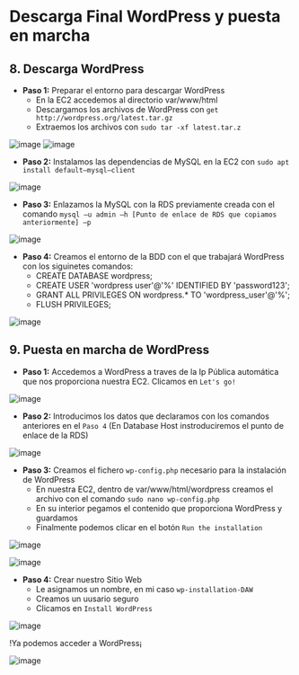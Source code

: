 # Descarga Final WordPress y puesta en marcha

## 8. Descarga WordPress

- **Paso 1:** Preparar el entorno para descargar WordPress
  - En la EC2 accedemos al directorio var/www/html
  - Descargamos los archivos de WordPress con `get http://wordpress.org/latest.tar.gz`
  - Extraemos los archivos con `sudo tar -xf latest.tar.z`

![image](https://github.com/user-attachments/assets/34db23e1-b49d-4380-ab80-568816d51d9a)
![image](https://github.com/user-attachments/assets/eab6d9a5-839d-4a0e-84c0-5908ec52b064)

- **Paso 2:** Instalamos las dependencias de MySQL en la EC2 con `sudo apt install default—mysql—client`

![image](https://github.com/user-attachments/assets/0b1a2421-e3ef-423c-8cae-e8b81167629c)

- **Paso 3:** Enlazamos la MySQL con la RDS previamente creada con el comando `mysql —u admin —h [Punto de enlace de RDS que copiamos anteriormente] —p`

![image](https://github.com/user-attachments/assets/ff72a47d-958f-4135-9e3a-2ca685a26cf2)

- **Paso 4:** Creamos el entorno de la BDD con el que trabajará WordPress con los siguinetes comandos:
  - CREATE DATABASE wordpress;
  - CREATE USER 'wordpress user'@'%' IDENTIFIED BY 'password123';
  - GRANT ALL PRIVILEGES ON wordpress.* TO 'wordpress_user'@'%';
  - FLUSH PRIVILEGES;

![image](https://github.com/user-attachments/assets/8a2658d0-a4b5-43e0-81f3-6627f09efd55)

## 9. Puesta en marcha de WordPress

- **Paso 1:** Accedemos a WordPress a traves de la Ip Pública automática que nos proporciona nuestra EC2. Clicamos en `Let's go!`

![image](https://github.com/user-attachments/assets/4fed69e6-1329-4878-912a-1cac36403557)

- **Paso 2:** Introducimos los datos que declaramos con los comandos anteriores en el `Paso 4`
(En Database Host instroduciremos el punto de enlace de la RDS)

![image](https://github.com/user-attachments/assets/89542109-8141-4e6b-914f-167bc9f018b0)

- **Paso 3:** Creamos el fichero `wp-config.php` necesario para la instalación de WordPress
  - En nuestra EC2, dentro de var/www/html/wordpress creamos el archivo con el comando `sudo nano wp-config.php`
  - En su interior pegamos el contenido que proporciona WordPress y guardamos
  - Finalmente podemos clicar en el botón `Run the installation`

![image](https://github.com/user-attachments/assets/b4fa8e78-4939-4133-b7fa-817084c4b067)

![image](https://github.com/user-attachments/assets/4b0577e1-87bd-49e1-9d07-d3eff73d0ead)

- **Paso 4:** Crear nuestro Sitio Web
  - Le asignamos un nombre, en mi caso `wp-installation-DAW`
  - Creamos un uusario seguro
  - Clicamos en `Install WordPress`

![image](https://github.com/user-attachments/assets/4784cac0-2432-4590-a90a-7ba1af7c047d)

!Ya podemos acceder a WordPress¡

![image](https://github.com/user-attachments/assets/b25d7fe8-eca3-4ffa-94af-0d39934b60ee)

